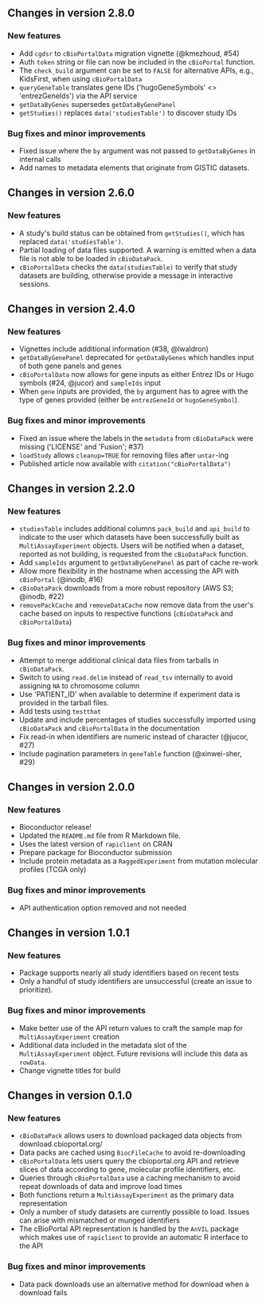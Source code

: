 ## Changes in version 2.8.0

### New features

* Add `cgdsr` to `cBioPortalData` migration vignette (@kmezhoud, #54)
* Auth `token` string or file can now be included in the `cBioPortal` function.
* The `check_build` argument can be set to `FALSE` for alternative APIs, e.g.,
KidsFirst, when using `cBioPortalData` 
* `queryGeneTable` translates gene IDs ('hugoGeneSymbols' <>
'entrezGeneIds') via the API service
* `getDataByGenes` supersedes `getDataByGenePanel`
* `getStudies()` replaces `data('studiesTable')` to discover study IDs

### Bug fixes and minor improvements

* Fixed issue where the `by` argument was not passed to `getDataByGenes` in
internal calls
* Add names to metadata elements that originate from GISTIC datasets.

## Changes in version 2.6.0

### New features

* A study's build status can be obtained from `getStudies()`, which has
replaced `data('studiesTable')`.
* Partial loading of data files supported. A warning is emitted when a
data file is not able to be loaded in `cBioDataPack`.
* `cBioPortalData` checks the `data(studiesTable)` to verify that study
datasets are building, otherwise provide a message in interactive sessions.

## Changes in version 2.4.0

### New features

* Vignettes include additional information (#38, @lwaldron)
* `getDataByGenePanel` deprecated for `getDataByGenes` which handles input
of both gene panels and genes
* `cBioPortalData` now allows for gene inputs as either Entrez IDs or Hugo
symbols (#24, @jucor) and `sampleIds` input
* When `gene` inputs are provided, the `by` argument has to agree with the type
of genes provided (either be `entrezGeneId` or `hugoGeneSymbol`).

### Bug fixes and minor improvements

* Fixed an issue where the labels in the `metadata` from  `cBioDataPack` were
missing ('LICENSE' and 'Fusion'; #37)
* `loadStudy` allows `cleanup=TRUE` for removing files after `untar`-ing
* Published article now available with `citation("cBioPortalData")`

## Changes in version 2.2.0

### New features

* `studiesTable` includes additional columns `pack_build` and `api_build` to
indicate to the user which datasets have been successfully built as
`MultiAssayExperiment` objects. Users will be notified when a dataset, reported
as not building, is requested from the `cBioDataPack` function.
* Add `sampleIds` argument to `getDataByGenePanel` as part of cache re-work
* Allow more flexibility in the hostname when accessing the API with
`cBioPortal` (@inodb, #16)
* `cBioDataPack` downloads from a more robust repository (AWS S3; @inodb, #22)
* `removePackCache` and `removeDataCache` now remove data from the user's
cache based on inputs to respective functions (`cBioDataPack` and
`cBioPortalData`)

### Bug fixes and minor improvements

* Attempt to merge additional clinical data files from tarballs in
`cBioDataPack`.
* Switch to using `read.delim` instead of `read_tsv` internally to avoid
assigning `NA` to chromosome column
* Use 'PATIENT_ID' when available to determine if experiment data is provided
in the tarball files.
* Add tests using `testthat`
* Update and include percentages of studies successfully imported using
`cBioDataPack` and `cBioPortalData` in the documentation
* Fix read-in when identifiers are numeric instead of character (@jucor, #27)
* Include pagination parameters in `geneTable` function (@xinwei-sher, #29)

## Changes in version 2.0.0

### New features

* Bioconductor release!
* Updated the `README.md` file from R Markdown file.
* Uses the latest version of `rapiclient` on CRAN
* Prepare package for Bioconductor submission
* Include protein metadata as a `RaggedExperiment` from mutation molecular
profiles (TCGA only)

### Bug fixes and minor improvements

* API authentication option removed and not needed

## Changes in version 1.0.1

### New features

* Package supports nearly all study identifiers based on recent tests
* Only a handful of study identifiers are unsuccessful (create an issue to
prioritize).

### Bug fixes and minor improvements

* Make better use of the API return values to craft the sample map for
`MultiAssayExperiment` creation
* Additional data included in the metadata slot of the `MultiAssayExperiment`
object. Future revisions will include this data as `rowData`.
* Change vignette titles for build

## Changes in version 0.1.0

### New features

* `cBioDataPack` allows users to download packaged data objects from
download.cbioportal.org/
* Data packs are cached using `BiocFileCache` to avoid re-downloading
* `cBioPortalData` lets users query the cbioportal.org API and retrieve slices
of data according to gene, molecular profile identifiers, etc.
* Queries through `cBioPortalData` use a caching mechanism to avoid repeat
downloads of data and improve load times
* Both functions return a `MultiAssayExperiment` as the primary data
representation
* Only a number of study datasets are currently possible to load. Issues
can arise with mismatched or munged identifiers
* The cBioPortal API representation is handled by the `AnVIL` package
which makes use of `rapiclient` to provide an automatic R interface to the API

### Bug fixes and minor improvements

* Data pack downloads use an alternative method for download when a download
fails
